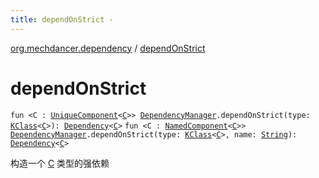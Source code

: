 ```yaml
---
title: dependOnStrict - 
---
```


[org.mechdancer.dependency](index.html) / [dependOnStrict](./depend-on-strict.html)

# dependOnStrict

`fun <C : `[`UniqueComponent`](-unique-component/index.html)`<`[`C`](depend-on-strict.html#C)`>> `[`DependencyManager`](-dependency-manager/index.html)`.dependOnStrict(type: `[`KClass`](https://kotlinlang.org/api/latest/jvm/stdlib/kotlin.reflect/-k-class/index.html)`<`[`C`](depend-on-strict.html#C)`>): `[`Dependency`](-type-safe-dependency/-dependency/index.html)`<`[`C`](depend-on-strict.html#C)`>`
`fun <C : `[`NamedComponent`](-named-component/index.html)`<`[`C`](depend-on-strict.html#C)`>> `[`DependencyManager`](-dependency-manager/index.html)`.dependOnStrict(type: `[`KClass`](https://kotlinlang.org/api/latest/jvm/stdlib/kotlin.reflect/-k-class/index.html)`<`[`C`](depend-on-strict.html#C)`>, name: `[`String`](https://kotlinlang.org/api/latest/jvm/stdlib/kotlin/-string/index.html)`): `[`Dependency`](-type-safe-dependency/-dependency/index.html)`<`[`C`](depend-on-strict.html#C)`>`

构造一个 [C](depend-on-strict.html#C) 类型的强依赖

